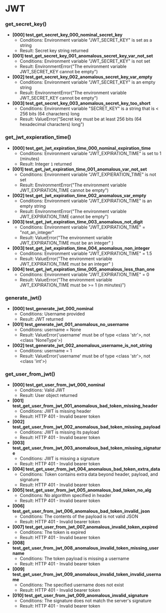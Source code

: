 # JWT

### get_secret_key()
- **[000] test_get_secret_key_000_nominal_secret_key**
    - Conditions: Environment variable "JWT_SECRET_KEY" is set as a string
    - Result: Secret key string returned
- **[001] test_get_secret_key_001_anomalous_secret_key_var_not_set**
    - Conditions: Environment variable "JWT_SECRET_KEY" is not set
    - Result: EnvironmentError("The environment variable JWT_SECRET_KEY cannot be empty")
- **[002] test_get_secret_key_002_anomalous_secret_key_var_empty**
    - Conditions: Environment variable "JWT_SECRET_KEY" is an empty string
    - Result: EnvironmentError("The environment variable JWT_SECRET_KEY cannot be empty")
- **[003] test_get_secret_key_003_anomalous_secret_key_too_short**
    - Conditions: Environment variable "SECRET_KEY" is a string that is < 256 bits (64 characters) long
    - Result: ValueError("Secret key must be at least 256 bits (64 hexadecimal characters) long")


### get_jwt_expieration_time()
- **[000] test_get_jwt_expiration_time_000_nominal_expiration_time**
    - Conditions: Environment variable "JWT_EXPIRATION_TIME" is set to 1 (minutes)
    - Result: Integer `1` returned
- **[001] test_get_jwt_expiration_time_001_anomalous_var_not_set**
    - Conditions: Environment variable "JWT_EXPIERATION_TIME" is not set
    - Result: EnvironmentError("The environment variable JWT_EXPIRATION_TIME cannot be empty")
- **[002] test_get_jwt_expiration_time_002_anomalous_var_empty**
    - Conditions: Environment variable "JWT_EXPIRATION_TIME" is an empty string
    - Result: EnvironmentError("The environment variable JWT_EXPIRATION_TIME cannot be empty")
- **[003] test_get_jwt_expiration_time_003_anomalous_not_digit**
    - Conditions: Environment variable "JWT_EXPIRATION_TIME" = "not_an_integer"
    - Result: ValueError("The environment variable JWT_EXPIRATION_TIME must be an integer"
    )
- **[003] test_get_jwt_expiration_time_004_anomalous_non_integer**
    - Conditions: Environment variable "JWT_EXPIRATION_TIME" = 1.5
    - Result: ValueError("The environment variable JWT_EXPIRATION_TIME must be an integer"
    )
- **[004] test_get_jwt_expiration_time_005_anomalous_less_than_one**
    - Conditions: Environment variable "JWT_EXPIRATION_TIME" = 0
    - Result: ValueError("The environment variable JWT_EXPIRATION_TIME must be >= 1 (in minutes)")


### generate_jwt()
- **[000] test_generate_jwt_000_nominal**
    - Conditions: Username provided
    - Result: JWT returned
- **[001] test_generate_jwt_001_anomalous_no_username**
    - Conditions: username = None
    - Result: ValueError('username' must be of type <class 'str'>, not <class 'NoneType'>)
- **[002] test_generate_jwt_002_anomalous_username_is_not_string**
    - Conditions: username = 1
    - Result: ValueError('username' must be of type <class 'str'>, not <class 'int'>)


### get_user_from_jwt()
- **[000] test_get_user_from_jwt_000_nominal**
    - Conditions: Valid JWT
    - Result: User object returned
- **[001] test_get_user_from_jwt_001_anomalous_bad_token_missing_header**
    - Conditions: JWT is missing header
    - Result: HTTP 401 - Invalid bearer token
- **[002] test_get_user_from_jwt_002_anomalous_bad_token_missing_payload**
    - Conditions: JWT is missing its payload
    - Result: HTTP 401 - Invalid bearer token
- **[003] test_get_user_from_jwt_003_anomalous_bad_token_missing_signature**
    - Conditions: JWT is missing a signature
    - Result: HTTP 401 - Invalid bearer token
- **[004] test_get_user_from_jwt_004_anomalous_bad_token_extra_data**
    - Conditions: Token contains extra data beyond header, payload, and signature
    - Result: HTTP 401 - Invalid bearer token
- **[005] test_get_user_from_jwt_005_anomalous_bad_token_no_alg**
    - Conditions: No algorithm specified in header
    - Result: HTTP 401 - Invalid bearer token
- **[006] test_get_user_from_jwt_006_anomalous_bad_token_invalid_json**
    - Conditions: The contents of the payload is not valid JSON
    - Result: HTTP 401 - Invalid bearer token
- **[007] test_get_user_from_jwt_007_anomalous_invalid_token_expired**
    - Conditions: The token is expired
    - Result: HTTP 401 - Invalid bearer token
- **[008] test_get_user_from_jwt_008_anomalous_invalid_token_missing_username**
    - Conditions: The token payload is missing a username
    - Result: HTTP 401 - Invalid bearer token
- **[009] test_get_user_from_jwt_009_anomalous_invalid_token_invalid_username**
    - Conditions: The specified username does not exist
    - Result: HTTP 401 - Invalid bearer token
- **[010] test_get_user_from_jwt_009_anomalous_invalid_signature**
    - Conditions: The signature does not match the server's signature
    - Result: HTTP 401 - Invalid bearer token